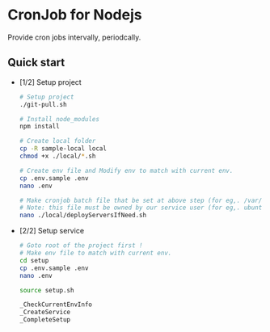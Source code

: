 # CronJob for Nodejs

Provide cron jobs intervally, periodcally.


## Quick start

- [1/2] Setup project

	```bash
	# Setup project
	./git-pull.sh

	# Install node_modules
	npm install

	# Create local folder
	cp -R sample-local local
	chmod +x ./local/*.sh

	# Create env file and Modify env to match with current env.
	cp .env.sample .env
	nano .env

	# Make cronjob batch file that be set at above step (for eg,. /var/www/nodecron/local/checkAndDeployServers.sh)
	# Note: this file must be owned by our service user (for eg,. ubuntu).
	nano ./local/deployServersIfNeed.sh
	```


- [2/2] Setup service

	```bash
	# Goto root of the project first !
	# Make env file to match with current env.
	cd setup
	cp .env.sample .env
	nano .env

	source setup.sh

	_CheckCurrentEnvInfo
	_CreateService
	_CompleteSetup
	```
